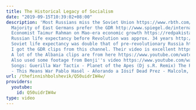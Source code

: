 ```yaml
---
title: The Historical Legacy of Socialism
date: "2019-09-15T10:39:02+08:00"
description: 'Most Russians miss the Soviet Union https://www.rbth.com/politics_and_society/2016/11/04/why-more-than-half-of-russians-miss-the-soviet-union_643655
  Majority of East Germans prefer the GDR http://www.spiegel.de/international/germany/homesick-for-a-dictatorship-majority-of-eastern-germans-feel-life-better-under-communism-a-634122.html
  Economist Taimur Rahman on Mao-era economic growth https://redpakistan.wordpress.com/2006/05/28/the-meteoric-rise-of-china/
  Russian life expectancy before Revolution was approx. 34 years http://www.cas.miamioh.edu/havighurstcenter/papers/THREE%20CENTURIES%20OF%20RUSSIA%27S%20ENDEAVORS.pdf
  Soviet life expectancy was double that of pre-revolutionary Russia http://www.rand.org/content/dam/rand/www/external/pubs/issue_papers/IP162/xIP162.f5.jpg.pagespeed.ic.yY89aqx6xE.jpg
  I got the GDR clips from this channel. Their video is excellent https://www.youtube.com/watch?v=yQ23YijcT5M&t=79s
  A lot of the Albania clips are from here https://www.youtube.com/watch?v=-UWdRSkP99Y
  Also used some footage from Benji''s video https://www.youtube.com/watch?v=2hSx6wEmiCA
  Songs: Guerilla War Tactix - Planet of the Apes (Dj s.R. Remix) The People''s Vanguard
  - This Means War Pablo Hasél - Añorando a Iósif Dead Prez - Malcolm, Garvey, Huey'
url: /thefinnishbolshevik/Q50uidrIW4w/
providers:
  youtube:
    id: Q50uidrIW4w
type: video
---
```

